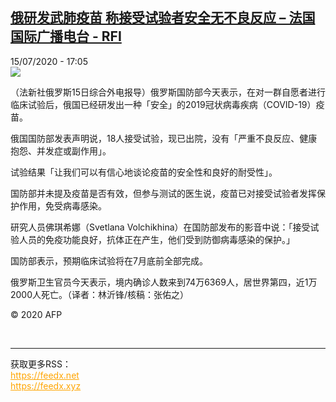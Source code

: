 <!--1594828575000-->
[俄研发武肺疫苗 称接受试验者安全无不良反应 – 法国国际广播电台 - RFI](http://www.rfi.fr//cn/contenu/20200715-%E4%BF%84%E7%A0%94%E5%8F%91%E6%AD%A6%E8%82%BA%E7%96%AB%E8%8B%97-%E7%A7%B0%E6%8E%A5%E5%8F%97%E8%AF%95%E9%AA%8C%E8%80%85%E5%AE%89%E5%85%A8%E6%97%A0%E4%B8%8D%E8%89%AF%E5%8F%8D%E5%BA%94)
------

<div>15/07/2020 - 17:05</div><img src="https://s.rfi.fr/media/display/585152d2-c6b0-11ea-b223-005056a964fe/w:310/p:16x9/health0006b.200715230502.jpg"><div class="t-content__body u-clearfix"><div class="m-interstitial"></div><p>（法新社俄罗斯15日综合外电报导）俄罗斯国防部今天表示，在对一群自愿者进行临床试验后，俄国已经研发出一种「安全」的2019冠状病毒疾病（COVID-19）疫苗。</p><p>    俄国国防部发表声明说，18人接受试验，现已出院，没有「严重不良反应、健康抱怨、并发症或副作用」。</p><p>    试验结果「让我们可以有信心地谈论疫苗的安全性和良好的耐受性」。</p><p>    国防部并未提及疫苗是否有效，但参与测试的医生说，疫苗已对接受试验者发挥保护作用，免受病毒感染。</p><p>    研究人员佛琪希娜（Svetlana Volchikhina）在国防部发布的影音中说：「接受试验人员的免疫功能良好，抗体正在产生，他们受到防御病毒感染的保护。」</p><p>    国防部表示，预期临床试验将在7月底前全部完成。</p><p>    俄罗斯卫生官员今天表示，境内确诊人数来到74万6369人，居世界第四，近1万2000人死亡。（译者：林沂锋/核稿：张佑之）</p><p class="t-copyright">© 2020 AFP</p>        </div><br><hr><div>获取更多RSS：<br><a href="https://feedx.net" style="color:orange" target="_blank">https://feedx.net</a> <br><a href="https://feedx.xyz" style="color:orange" target="_blank">https://feedx.xyz</a><br></div>
